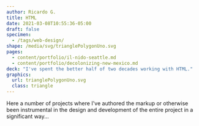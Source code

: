 ```yaml
---
author: Ricardo G.
title: HTML
date: 2021-03-08T10:55:36-05:00
draft: false
specimen:
  - /tags/web-design/
shape: /media/svg/trianglePolygonUno.svg
pages:
  - content/portfolio/il-nido-seattle.md
  - content/portfolio/decolonizing-new-mexico.md
deck: "I've spent the better half of two decades working with HTML."
graphics: 
  url: trianglePolygonUno.svg
  class: triangle
---
```


Here a number of projects where I've authored the markup or otherwise been instrumental in the design and development of the entire project in a significant way...
